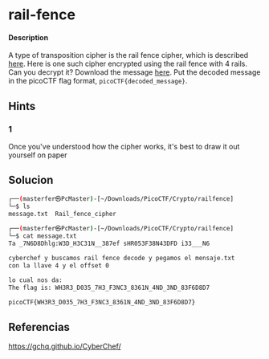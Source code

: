 # rail-fence

#### Description
A type of transposition cipher is the rail fence cipher, which is described [here](https://en.wikipedia.org/wiki/Rail_fence_cipher). Here is one such cipher encrypted using the rail fence with 4 rails. Can you decrypt it? Download the message [here](https://artifacts.picoctf.net/c/273/message.txt). Put the decoded message in the picoCTF flag format, `picoCTF{decoded_message}`.

## Hints
### 1
Once you've understood how the cipher works, it's best to draw it out yourself on paper

## Solucion

```bash
┌──(masterfer㉿PcMaster)-[~/Downloads/PicoCTF/Crypto/railfence]
└─$ ls
message.txt  Rail_fence_cipher
                                                                                                
┌──(masterfer㉿PcMaster)-[~/Downloads/PicoCTF/Crypto/railfence]
└─$ cat message.txt      
Ta _7N6D8Dhlg:W3D_H3C31N__387ef sHR053F38N43DFD i33___N6 

cyberchef y buscamos rail fence decode y pegamos el mensaje.txt
con la llave 4 y el offset 0

lo cual nos da:
The flag is: WH3R3_D035_7H3_F3NC3_8361N_4ND_3ND_83F6D8D7

picoCTF{WH3R3_D035_7H3_F3NC3_8361N_4ND_3ND_83F6D8D7}
```


## Referencias
https://gchq.github.io/CyberChef/